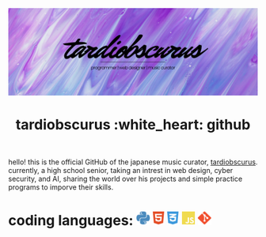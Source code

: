 <img src="main-banner.png" alt="main banner">

<!-- ![Visitors](https://visitor-badge.laobi.icu/badge?page_id=rafnixg.rafnixg) -->
<h1 align="center">tardiobscurus :white_heart: github</h1>

<br/>

hello! this is the official GitHub of the japanese music curator, [tardiobscurus](https://youtube.com/c/tardiobscurus). currently, a high school senior, taking an intrest in web design, cyber security, and AI, sharing the world over his projects and simple practice programs to imporve their skills.

# coding languages: <img src="images/python.svg" height="30px" title="python3"/> <img src="images/html5.svg" height="30px" title="html5"/> <img src="images/css3.svg" height="30px" title="css3"/> <img src="images/js.svg" height="30px" title="js"/> <img src="images/git.svg" height="30px" title="git"/>